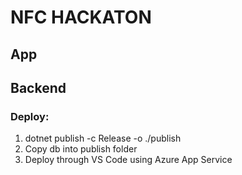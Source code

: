 # NFC HACKATON

## App

## Backend

### Deploy:
1. dotnet publish -c Release -o ./publish
2. Copy db into publish folder
3. Deploy through VS Code using Azure App Service
